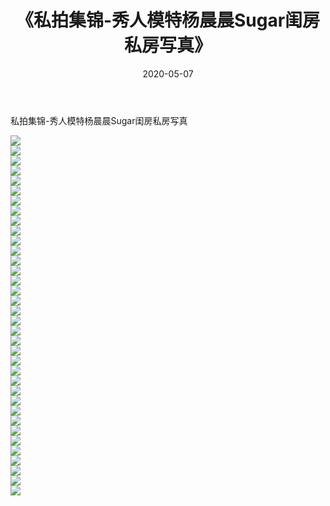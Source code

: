 ﻿---
layout: post
title:  《私拍集锦-秀人模特杨晨晨Sugar闺房私房写真》
date:   2020-05-07
img: http://imgx.orgx.ga/漏D/网络美图/2020/私拍集锦-秀人模特杨晨晨Sugar闺房私房写真/000.jpg
categories: [美女, 清纯, 唯美]
---

私拍集锦-秀人模特杨晨晨Sugar闺房私房写真

  ![](http://imgx.orgx.ga/漏D/网络美图/2020/私拍集锦-秀人模特杨晨晨Sugar闺房私房写真/001.jpg) <br> ![](http://imgx.orgx.ga/漏D/网络美图/2020/私拍集锦-秀人模特杨晨晨Sugar闺房私房写真/002.jpg) <br> ![](http://imgx.orgx.ga/漏D/网络美图/2020/私拍集锦-秀人模特杨晨晨Sugar闺房私房写真/003.jpg) <br> ![](http://imgx.orgx.ga/漏D/网络美图/2020/私拍集锦-秀人模特杨晨晨Sugar闺房私房写真/004.jpg) <br> ![](http://imgx.orgx.ga/漏D/网络美图/2020/私拍集锦-秀人模特杨晨晨Sugar闺房私房写真/005.jpg) <br> ![](http://imgx.orgx.ga/漏D/网络美图/2020/私拍集锦-秀人模特杨晨晨Sugar闺房私房写真/006.jpg) <br> ![](http://imgx.orgx.ga/漏D/网络美图/2020/私拍集锦-秀人模特杨晨晨Sugar闺房私房写真/007.jpg) <br> ![](http://imgx.orgx.ga/漏D/网络美图/2020/私拍集锦-秀人模特杨晨晨Sugar闺房私房写真/008.jpg) <br> ![](http://imgx.orgx.ga/漏D/网络美图/2020/私拍集锦-秀人模特杨晨晨Sugar闺房私房写真/009.jpg) <br> ![](http://imgx.orgx.ga/漏D/网络美图/2020/私拍集锦-秀人模特杨晨晨Sugar闺房私房写真/010.jpg) <br> ![](http://imgx.orgx.ga/漏D/网络美图/2020/私拍集锦-秀人模特杨晨晨Sugar闺房私房写真/011.jpg) <br> ![](http://imgx.orgx.ga/漏D/网络美图/2020/私拍集锦-秀人模特杨晨晨Sugar闺房私房写真/012.jpg) <br> ![](http://imgx.orgx.ga/漏D/网络美图/2020/私拍集锦-秀人模特杨晨晨Sugar闺房私房写真/013.jpg) <br> ![](http://imgx.orgx.ga/漏D/网络美图/2020/私拍集锦-秀人模特杨晨晨Sugar闺房私房写真/014.jpg) <br> ![](http://imgx.orgx.ga/漏D/网络美图/2020/私拍集锦-秀人模特杨晨晨Sugar闺房私房写真/015.jpg) <br> ![](http://imgx.orgx.ga/漏D/网络美图/2020/私拍集锦-秀人模特杨晨晨Sugar闺房私房写真/016.jpg) <br> ![](http://imgx.orgx.ga/漏D/网络美图/2020/私拍集锦-秀人模特杨晨晨Sugar闺房私房写真/017.jpg) <br> ![](http://imgx.orgx.ga/漏D/网络美图/2020/私拍集锦-秀人模特杨晨晨Sugar闺房私房写真/018.jpg) <br> ![](http://imgx.orgx.ga/漏D/网络美图/2020/私拍集锦-秀人模特杨晨晨Sugar闺房私房写真/019.jpg) <br> ![](http://imgx.orgx.ga/漏D/网络美图/2020/私拍集锦-秀人模特杨晨晨Sugar闺房私房写真/020.jpg) <br> ![](http://imgx.orgx.ga/漏D/网络美图/2020/私拍集锦-秀人模特杨晨晨Sugar闺房私房写真/021.jpg) <br> ![](http://imgx.orgx.ga/漏D/网络美图/2020/私拍集锦-秀人模特杨晨晨Sugar闺房私房写真/022.jpg) <br> ![](http://imgx.orgx.ga/漏D/网络美图/2020/私拍集锦-秀人模特杨晨晨Sugar闺房私房写真/023.jpg) <br> ![](http://imgx.orgx.ga/漏D/网络美图/2020/私拍集锦-秀人模特杨晨晨Sugar闺房私房写真/024.jpg) <br> ![](http://imgx.orgx.ga/漏D/网络美图/2020/私拍集锦-秀人模特杨晨晨Sugar闺房私房写真/025.jpg) <br> ![](http://imgx.orgx.ga/漏D/网络美图/2020/私拍集锦-秀人模特杨晨晨Sugar闺房私房写真/026.jpg) <br> ![](http://imgx.orgx.ga/漏D/网络美图/2020/私拍集锦-秀人模特杨晨晨Sugar闺房私房写真/027.jpg) <br> ![](http://imgx.orgx.ga/漏D/网络美图/2020/私拍集锦-秀人模特杨晨晨Sugar闺房私房写真/028.jpg) <br> ![](http://imgx.orgx.ga/漏D/网络美图/2020/私拍集锦-秀人模特杨晨晨Sugar闺房私房写真/029.jpg) <br> ![](http://imgx.orgx.ga/漏D/网络美图/2020/私拍集锦-秀人模特杨晨晨Sugar闺房私房写真/030.jpg) <br> ![](http://imgx.orgx.ga/漏D/网络美图/2020/私拍集锦-秀人模特杨晨晨Sugar闺房私房写真/031.jpg) <br> ![](http://imgx.orgx.ga/漏D/网络美图/2020/私拍集锦-秀人模特杨晨晨Sugar闺房私房写真/032.jpg) <br> ![](http://imgx.orgx.ga/漏D/网络美图/2020/私拍集锦-秀人模特杨晨晨Sugar闺房私房写真/033.jpg) <br> ![](http://imgx.orgx.ga/漏D/网络美图/2020/私拍集锦-秀人模特杨晨晨Sugar闺房私房写真/034.jpg) <br> ![](http://imgx.orgx.ga/漏D/网络美图/2020/私拍集锦-秀人模特杨晨晨Sugar闺房私房写真/035.jpg) <br> ![](http://imgx.orgx.ga/漏D/网络美图/2020/私拍集锦-秀人模特杨晨晨Sugar闺房私房写真/036.jpg) <br>